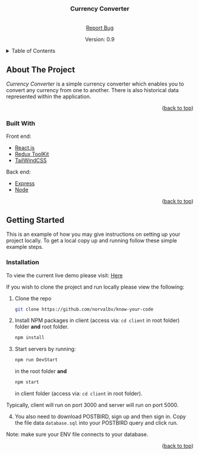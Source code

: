 <div id="top"></div>

<!-- PROJECT LOGO -->
<br />
<div align="center">
  <h3 align="center">Currency Converter</h3>

  <p align="center">
    <br />
    <a href="https://github.com/norvalbv/know-your-code/issues">Report Bug</a>
  </p>
  <p>Version: 0.9</p>
</div>

<!-- TABLE OF CONTENTS -->
<details>
  <summary>Table of Contents</summary>
  <ol>
    <li>
      <a href="#about-the-project">About The Project</a>
      <ul>
        <li><a href="#built-with">Built With</a></li>
      </ul>
    </li>
    <li>
      <a href="#getting-started">Getting Started</a>
      <ul>
        <li><a href="#installation">Installation</a></li>
      </ul>
    </li>
  </ol>
</details>

<!-- ABOUT THE PROJECT -->

## About The Project

_Currency Converter_ is a simple currency converter which enables you to convert any currency from one to another. There is also historical data represented within the application.

<p align="right">(<a href="#top">back to top</a>)</p>

### Built With

Front end:

- [React.js](https://reactjs.org/)
- [Redux ToolKit](https://redux-toolkit.js.org/)
- [TailWindCSS](https://tailwindcss.com/)

Back end:

- [Express](https://expressjs.com/)
- [Node](https://nodejs.org/en/)

<p align="right">(<a href="#top">back to top</a>)</p>

<!-- GETTING STARTED -->

## Getting Started

This is an example of how you may give instructions on setting up your project locally.
To get a local copy up and running follow these simple example steps.

<!-- ### Prerequisites

This is an example of how to list things you need to use the software and how to install them.
* npm
  ```sh
  npm install npm@latest -g
  ```
 -->

### Installation

To view the current live demo please visit: [Here](https://know-your-code.herokuapp.com/)

If you wish to clone the project and run locally please view the following:

1. Clone the repo
   ```sh
   git clone https://github.com/norvalbv/know-your-code
   ```
2. Install NPM packages in client (access via: `cd client` in root folder) folder **and** root folder.
   ```sh
   npm install
   ```
3. Start servers by running:
   ```js
   npm run DevStart
   ```
   in the root folder **and**
   ```js
   npm start
   ```
   in client folder (access via: `cd client` in root folder).

Typically, client will run on port 3000 and server will run on port 5000.

4. You also need to download POSTBIRD, sign up and then sign in. Copy the file data `database.sql` into your POSTBIRD query and click run.

Note: make sure your ENV file connects to your database.

<p align="right">(<a href="#top">back to top</a>)</p>
